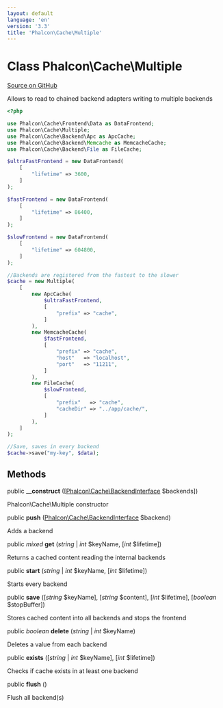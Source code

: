 ```yaml
---
layout: default
language: 'en'
version: '3.3'
title: 'Phalcon\Cache\Multiple'
---
```

# Class **Phalcon\Cache\Multiple**

<a href="https://github.com/phalcon/cphalcon/tree/v3.3.0/phalcon/cache/multiple.zep" class="btn btn-default btn-sm">Source on GitHub</a>

Allows to read to chained backend adapters writing to multiple backends

```php
<?php

use Phalcon\Cache\Frontend\Data as DataFrontend;
use Phalcon\Cache\Multiple;
use Phalcon\Cache\Backend\Apc as ApcCache;
use Phalcon\Cache\Backend\Memcache as MemcacheCache;
use Phalcon\Cache\Backend\File as FileCache;

$ultraFastFrontend = new DataFrontend(
    [
        "lifetime" => 3600,
    ]
);

$fastFrontend = new DataFrontend(
    [
        "lifetime" => 86400,
    ]
);

$slowFrontend = new DataFrontend(
    [
        "lifetime" => 604800,
    ]
);

//Backends are registered from the fastest to the slower
$cache = new Multiple(
    [
        new ApcCache(
            $ultraFastFrontend,
            [
                "prefix" => "cache",
            ]
        ),
        new MemcacheCache(
            $fastFrontend,
            [
                "prefix" => "cache",
                "host"   => "localhost",
                "port"   => "11211",
            ]
        ),
        new FileCache(
            $slowFrontend,
            [
                "prefix"   => "cache",
                "cacheDir" => "../app/cache/",
            ]
        ),
    ]
);

//Save, saves in every backend
$cache->save("my-key", $data);

```


## Methods
public  **__construct** ([[Phalcon\Cache\BackendInterface](/3.3/en/api/Phalcon_Cache_BackendInterface) $backends])

Phalcon\Cache\Multiple constructor



public  **push** ([Phalcon\Cache\BackendInterface](/3.3/en/api/Phalcon_Cache_BackendInterface) $backend)

Adds a backend



public *mixed* **get** (*string* | *int* $keyName, [*int* $lifetime])

Returns a cached content reading the internal backends



public  **start** (*string* | *int* $keyName, [*int* $lifetime])

Starts every backend



public  **save** ([*string* $keyName], [*string* $content], [*int* $lifetime], [*boolean* $stopBuffer])

Stores cached content into all backends and stops the frontend



public *boolean* **delete** (*string* | *int* $keyName)

Deletes a value from each backend



public  **exists** ([*string* | *int* $keyName], [*int* $lifetime])

Checks if cache exists in at least one backend



public  **flush** ()

Flush all backend(s)



